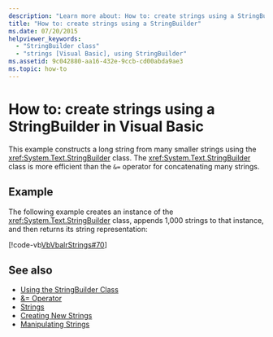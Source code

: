 ```yaml
---
description: "Learn more about: How to: create strings using a StringBuilder in Visual Basic"
title: "How to: create strings using a StringBuilder"
ms.date: 07/20/2015
helpviewer_keywords:
  - "StringBuilder class"
  - "strings [Visual Basic], using StringBuilder"
ms.assetid: 9c042880-aa16-432e-9ccb-cd00abda9ae3
ms.topic: how-to
---
```

# How to: create strings using a StringBuilder in Visual Basic

This example constructs a long string from many smaller strings using the <xref:System.Text.StringBuilder> class. The <xref:System.Text.StringBuilder> class is more efficient than the `&=` operator for concatenating many strings.

## Example

The following example creates an instance of the <xref:System.Text.StringBuilder> class, appends 1,000 strings to that instance, and then returns its string representation:

 [!code-vb[VbVbalrStrings#70](~/samples/snippets/visualbasic/VS_Snippets_VBCSharp/VbVbalrStrings/VB/Class2.vb#70)]

## See also

- [Using the StringBuilder Class](../../../../standard/base-types/stringbuilder.md)
- [&= Operator](../../../language-reference/operators/and-assignment-operator.md)
- [Strings](index.md)
- [Creating New Strings](../../../../standard/base-types/creating-new.md)
- [Manipulating Strings](../../../../standard/base-types/best-practices-strings.md)
